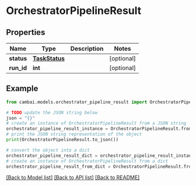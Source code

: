 # OrchestratorPipelineResult


## Properties

Name | Type | Description | Notes
------------ | ------------- | ------------- | -------------
**status** | [**TaskStatus**](TaskStatus.md) |  | [optional] 
**run_id** | **int** |  | [optional] 

## Example

```python
from cambai.models.orchestrator_pipeline_result import OrchestratorPipelineResult

# TODO update the JSON string below
json = "{}"
# create an instance of OrchestratorPipelineResult from a JSON string
orchestrator_pipeline_result_instance = OrchestratorPipelineResult.from_json(json)
# print the JSON string representation of the object
print(OrchestratorPipelineResult.to_json())

# convert the object into a dict
orchestrator_pipeline_result_dict = orchestrator_pipeline_result_instance.to_dict()
# create an instance of OrchestratorPipelineResult from a dict
orchestrator_pipeline_result_from_dict = OrchestratorPipelineResult.from_dict(orchestrator_pipeline_result_dict)
```
[[Back to Model list]](../README.md#documentation-for-models) [[Back to API list]](../README.md#documentation-for-api-endpoints) [[Back to README]](../README.md)


